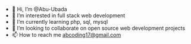 - 👋 Hi, I’m @Abu-Ubada
- 👀 I’m interested in full stack web development
- 🌱 I’m currently learning php, sql, mysql
- 💞️ I’m looking to collaborate on open source web development projects
- 📫 How to reach me abcoding17@gmail.com

<!---
Abu-Ubada2020/Abu-Ubada2020 is a ✨ special ✨ repository because its `README.md` (this file) appears on your GitHub profile.
You can click the Preview link to take a look at your changes.
--->
